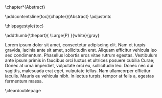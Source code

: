 <!-- start new chapter but don't increase counter -->
\chapter*{Abstract}
<!-- but do add this chapter to the ToC -->
\addcontentsline{toc}{chapter}{Abstract}
\adjustmtc

<!-- Force page nr on first page of abstract chapter -->
\thispagestyle{toc}

<!-- Add thumb mark for this part (instead of the chapter) -->
\addthumb{\thepart}{ \Large{P} }{white}{gray}

<!-- This is the abstract -->

Lorem ipsum dolor sit amet, consectetur adipiscing elit. Nam et turpis gravida, lacinia ante sit amet, sollicitudin erat. Aliquam efficitur vehicula leo sed condimentum. Phasellus lobortis eros vitae rutrum egestas. Vestibulum ante ipsum primis in faucibus orci luctus et ultrices posuere cubilia Curae; Donec at urna imperdiet, vulputate orci eu, sollicitudin leo. Donec nec dui sagittis, malesuada erat eget, vulputate tellus. Nam ullamcorper efficitur iaculis. Mauris eu vehicula nibh. In lectus turpis, tempor at felis a, egestas fermentum massa.

\cleardoublepage
